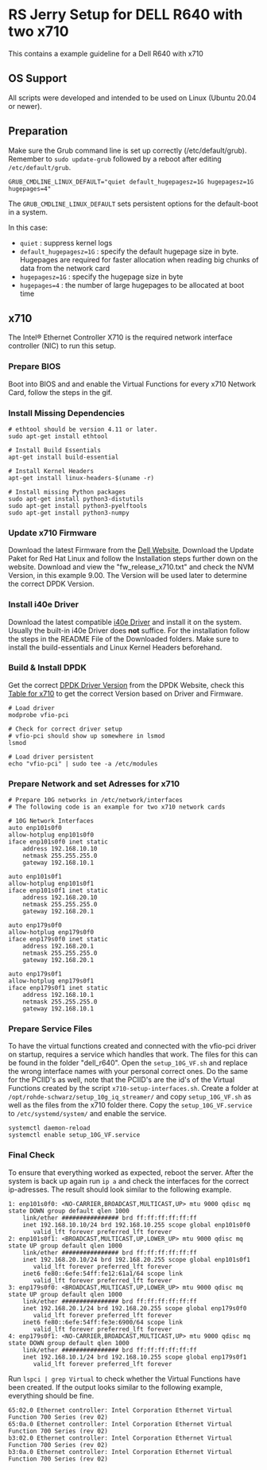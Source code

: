 # RS Jerry Setup for DELL R640 with two x710

This contains a example guideline for a Dell R640 with x710

## OS Support

All scripts were developed and intended to be used on Linux (Ubuntu 20.04 or newer).

## Preparation

Make sure the Grub command line is set up correctly (/etc/default/grub).
Remember to `sudo update-grub` followed by a reboot after editing `/etc/default/grub`.

    GRUB_CMDLINE_LINUX_DEFAULT="quiet default_hugepagesz=1G hugepagesz=1G hugepages=4"

The `GRUB_CMDLINE_LINUX_DEFAULT` sets persistent options for the default-boot in a system.

In this case:
- `quiet` : suppress kernel logs
- `default_hugepagesz=1G` : specify the default hugepage size in byte. Hugepages are required for faster allocation when reading big chunks of data from the network card
- `hugepagesz=1G` : specify the hugepage size in byte
- `hugepages=4` : the number of large hugepages to be allocated at boot time


## x710
The Intel® Ethernet Controller X710 is the required network interface controller (NIC) to run this setup.

### Prepare BIOS
Boot into BIOS and and enable the Virtual Functions for every x710 Network Card, follow the steps in the gif.

### Install Missing Dependencies
```
# ethtool should be version 4.11 or later.
sudo apt-get install ethtool

# Install Build Essentials
apt-get install build-essential

# Install Kernel Headers
apt-get install linux-headers-$(uname -r)

# Install missing Python packages
sudo apt-get install python3-distutils
sudo apt-get install python3-pyelftools
sudo apt-get install python3-numpy
```

### Update x710 Firmware
Download the latest Firmware from the [Dell Website](https://www.dell.com/support/home/de-de/drivers/driversdetails?driverid=gxj5g), Download the Update Paket for Red Hat Linux and follow the Installation steps further down on the website.
Download and view the "fw_release_x710.txt" and check the NVM Version, in this example 9.00. The Version will be used later to determine the correct DPDK Version.

### Install i40e Driver
Download the latest compatible [i40e Driver](https://www.intel.com/content/www/us/en/download/18026/intel-network-adapter-driver-for-pcie-40-gigabit-ethernet-network-connections-under-linux.html) and install it on the system.
Usually the built-in i40e Driver does **not** suffice.
For the installation follow the steps in the README File of the Downloaded folders. Make sure to install the build-essentials and Linux Kernel Headers beforehand.

### Build & Install DPDK 
Get the correct [DPDK Driver Version](https://core.dpdk.org/download/) from the DPDK Website, check this [Table for x710](http://doc.dpdk.org/guides/nics/i40e.html) to get the correct Version based on Driver and Firmware.   

```
# Load driver
modprobe vfio-pci

# Check for correct driver setup
# vfio-pci should show up somewhere in lsmod 
lsmod 

# Load driver persistent
echo "vfio-pci" | sudo tee -a /etc/modules
```

### Prepare Network and set Adresses for x710
```
# Prepare 10G networks in /etc/network/interfaces
# The following code is an example for two x710 network cards

# 10G Network Interfaces 
auto enp101s0f0
allow-hotplug enp101s0f0
iface enp101s0f0 inet static 
    address 192.168.10.10
    netmask 255.255.255.0
    gateway 192.168.10.1

auto enp101s0f1
allow-hotplug enp101s0f1
iface enp101s0f1 inet static 
    address 192.168.20.10
    netmask 255.255.255.0
    gateway 192.168.20.1

auto enp179s0f0
allow-hotplug enp179s0f0
iface enp179s0f0 inet static 
    address 192.168.20.1
    netmask 255.255.255.0
    gateway 192.168.20.1

auto enp179s0f1
allow-hotplug enp179s0f1
iface enp179s0f1 inet static 
    address 192.168.10.1
    netmask 255.255.255.0
    gateway 192.168.10.1

```

### Prepare Service Files 
To have the virtual functions created and connected with the vfio-pci driver on startup, requires a service which handles that work.
The files for this can be found in the folder "dell_r640". 
Open the `setup_10G_VF.sh` and replace the wrong interface names with your personal correct ones.
Do the same for the PCIID's as well, note that the PCIID's are the id's of the Virtual Functions created by the script `x710-setup-interfaces.sh`.
Create a folder at `/opt/rohde-schwarz/setup_10g_iq_streamer/` and copy `setup_10G_VF.sh` as well as the files from the x710 folder there.
Copy the `setup_10G_VF.service` to `/etc/systemd/system/` and enable the service.

```
systemctl daemon-reload
systemctl enable setup_10G_VF.service
```

### Final Check
To ensure that everything worked as expected, reboot the server. After the system is back up again run `ip a` and check the interfaces for the correct ip-adresses. 
The result should look similar to the following example. 

```
1: enp101s0f0: <NO-CARRIER,BROADCAST,MULTICAST,UP> mtu 9000 qdisc mq state DOWN group default qlen 1000
    link/ether ################ brd ff:ff:ff:ff:ff:ff
    inet 192.168.10.10/24 brd 192.168.10.255 scope global enp101s0f0
       valid_lft forever preferred_lft forever
2: enp101s0f1: <BROADCAST,MULTICAST,UP,LOWER_UP> mtu 9000 qdisc mq state UP group default qlen 1000
    link/ether ################ brd ff:ff:ff:ff:ff:ff
    inet 192.168.20.10/24 brd 192.168.20.255 scope global enp101s0f1
       valid_lft forever preferred_lft forever
    inet6 fe80::6efe:54ff:fe12:61a1/64 scope link 
       valid_lft forever preferred_lft forever
3: enp179s0f0: <BROADCAST,MULTICAST,UP,LOWER_UP> mtu 9000 qdisc mq state UP group default qlen 1000
    link/ether ################ brd ff:ff:ff:ff:ff:ff
    inet 192.168.20.1/24 brd 192.168.20.255 scope global enp179s0f0
       valid_lft forever preferred_lft forever
    inet6 fe80::6efe:54ff:fe3e:6900/64 scope link 
       valid_lft forever preferred_lft forever
4: enp179s0f1: <NO-CARRIER,BROADCAST,MULTICAST,UP> mtu 9000 qdisc mq state DOWN group default qlen 1000
    link/ether ################ brd ff:ff:ff:ff:ff:ff
    inet 192.168.10.1/24 brd 192.168.10.255 scope global enp179s0f1
       valid_lft forever preferred_lft forever

```

Run `lspci | grep Virtual` to check whether the Virtual Functions have been created. If the output looks similar to the following example, everything should be fine.
```
65:02.0 Ethernet controller: Intel Corporation Ethernet Virtual Function 700 Series (rev 02)
65:0a.0 Ethernet controller: Intel Corporation Ethernet Virtual Function 700 Series (rev 02)
b3:02.0 Ethernet controller: Intel Corporation Ethernet Virtual Function 700 Series (rev 02)
b3:0a.0 Ethernet controller: Intel Corporation Ethernet Virtual Function 700 Series (rev 02)
```